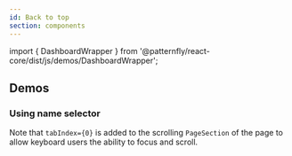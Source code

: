 ```yaml
---
id: Back to top
section: components
---
```

import { DashboardWrapper } from '@patternfly/react-core/dist/js/demos/DashboardWrapper';

## Demos

### Using name selector

Note that `tabIndex={0}` is added to the scrolling `PageSection` of the page to allow keyboard users the ability to focus and scroll.

```js isFullscreen file="./examples/BackToTop/BackToTopNameDemo.tsx"
```
